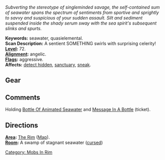*Subverting the stereotype of singleminded savage, the self-contained
sum of seawater spans the spectrum of sentiments from sportive and
sprightly to savvy and suspicious of your sudden assault. Silt and
sediment suspended inside the shady serum sway with the sea spirit's
subsequent slinks and spurts.*

**Keywords:** seawater, quasielemental.  
**Scan Description:** A sentient SOMETHING swirls with surprising
celerity!  
**[Level](Level.md "wikilink"):** 72.  
**[Alignment](Alignment.md "wikilink"):** angelic.  
**[Flags](:Category:_Mob_Types.md "wikilink"):** aggressive.  
**Affects:** [detect hidden](Detect_Hidden.md "wikilink"),
[sanctuary](Sanctuary.md "wikilink"), [sneak](Sneak.md "wikilink").  

## Gear

## Comments

Holding [Bottle Of Animated
Seawater](Bottle_Of_Animated_Seawater "wikilink") and [Message In A
Bottle](Message_In_A_Bottle "wikilink") (ticket).

## Directions

**[Area](:Category:_Areas.md "wikilink"):** [The
Rim](:Category:_Rim.md "wikilink") ([Map](Rim_Map.md "wikilink")).  
**[Room](:Category:_Rooms.md "wikilink"):** A swamp of stagnant seawater
([cursed](Cursed_Rooms.md "wikilink"))  

[Category: Mobs In Rim](Category:_Mobs_In_Rim "wikilink")
